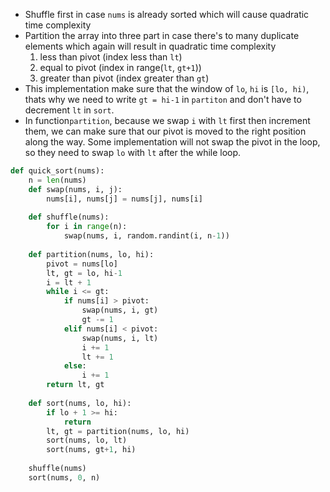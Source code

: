 - Shuffle first in case `nums` is already sorted which will cause quadratic time complexity
- Partition the array into three part in case there's to many duplicate elements which again will result in quadratic time complexity
	1. less than pivot (index less than `lt`)
	2. equal to pivot (index in range(`lt`, `gt+1`))
	3. greater than pivot (index greater than `gt`)
- This implementation make sure that the window of `lo`, `hi` is `[lo, hi)`, thats why we need to write `gt = hi-1` in `partiton` and don't have to decrement `lt` in `sort`.
- In function`partition`, because we swap `i` with `lt` first then increment them, we can make sure that our pivot is moved to the right position along the way. Some implementation will not swap the pivot in the loop, so they need to swap `lo` with `lt` after the while loop.
```python
def quick_sort(nums):
    n = len(nums)
    def swap(nums, i, j):
        nums[i], nums[j] = nums[j], nums[i]
    
    def shuffle(nums):
        for i in range(n):
            swap(nums, i, random.randint(i, n-1))
    
    def partition(nums, lo, hi):
        pivot = nums[lo]
        lt, gt = lo, hi-1
        i = lt + 1
        while i <= gt:
            if nums[i] > pivot:
                swap(nums, i, gt)
                gt -= 1
            elif nums[i] < pivot:
                swap(nums, i, lt)
                i += 1
                lt += 1
            else:
                i += 1
        return lt, gt
    
    def sort(nums, lo, hi):
        if lo + 1 >= hi:
            return
        lt, gt = partition(nums, lo, hi)
        sort(nums, lo, lt)
        sort(nums, gt+1, hi)
    
    shuffle(nums)
    sort(nums, 0, n)
```
